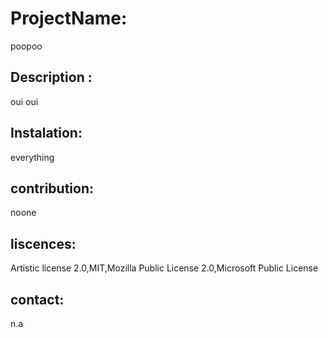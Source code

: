 
# ProjectName: 
poopoo
## Description : 
oui oui
## Instalation: 
everything
## contribution: 
noone
## liscences: 
Artistic license 2.0,MIT,Mozilla Public License 2.0,Microsoft Public License
## contact: 
n.a